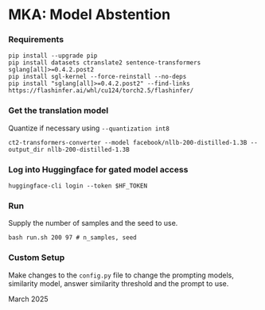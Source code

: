 # MKA: Model Abstention

### Requirements
```shell
pip install --upgrade pip
pip install datasets ctranslate2 sentence-transformers sglang[all]>=0.4.2.post2
pip install sgl-kernel --force-reinstall --no-deps
pip install "sglang[all]>=0.4.2.post2" --find-links https://flashinfer.ai/whl/cu124/torch2.5/flashinfer/
```

### Get the translation model
Quantize if necessary using `--quantization int8`
```shell
ct2-transformers-converter --model facebook/nllb-200-distilled-1.3B --output_dir nllb-200-distilled-1.3B
```

### Log into Huggingface for gated model access
```shell
huggingface-cli login --token $HF_TOKEN
```

### Run
Supply the number of samples and the seed to use.
```shell
bash run.sh 200 97 # n_samples, seed
```

### Custom Setup
Make changes to the `config.py` file to change the prompting models,
similarity model, answer similarity threshold and the prompt to use.

March 2025

